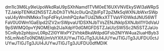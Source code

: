 dm1lc3M6Ly9leUpoWkdRaU9pSXhNamd1TVM0eE16UXVNVEkySWl3aWRpSTZJaklpTENKd2N5STZJbDh3TVNJc0luQnZjblFpT2pZMk5qWXNJbWxrSWpvaU4yWmlNMkkxTnpFdFkyUmhPQzAwTUdZMkxXTTVaVFl0WkdJNU56WTFaV0U0Wm1GaElpd2lZV2xrSWpvaU1DSXNJbTVsZENJNklpSXNJblI1Y0dVaU9pSWlMQ0pvYjNOMElqb2lJaXdpY0dGMGFDSTZJaUlzSW5Sc2N5STZJaUo5CnRyb2phbjovL0RpZ2l0YWxPY2VhbkBkaWdpdGFsb2NlYW4ua2luaHByb3h5LmNvbTo0NDMjUmVsYXlfJUYwJTlGJTg3JUI4JUYwJTlGJTg3JUFDU0ctJUYwJTlGJTg3JUI4JUYwJTlGJTg3JUFDU0dfMDIK